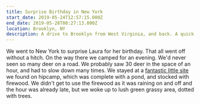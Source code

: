 ```yaml
---
title: Surprise Birthday in New York
start_date: 2019-05-24T12:57:15.000Z
end_date: 2019-05-28T00:27:13.000Z
location: Brooklyn, NY
description: A drive to Brooklyn from West Virginia, and back. A quick stop  over in New Jersey as well, for a summery pool day.
---
```


We went to New York to surprise Laura for her birthday. That all went off
without a hitch. On the way there we camped for an evening. We'd never seen so
many deer on a road. We probably saw 30 deer in the space of an hour, and had to
slow down many times. We stayed at a [fantastic little
site](https://www.hipcamp.com/pennsylvania/the-pond/overland-camping-at-the-pond)
we found on hipcamp, which was complete with a pond, and stocked with firewood.
We didn't get to use the firewood as it was raining on and off and the hour was
already late, but we woke up to lush green grassy area, dotted with trees.
